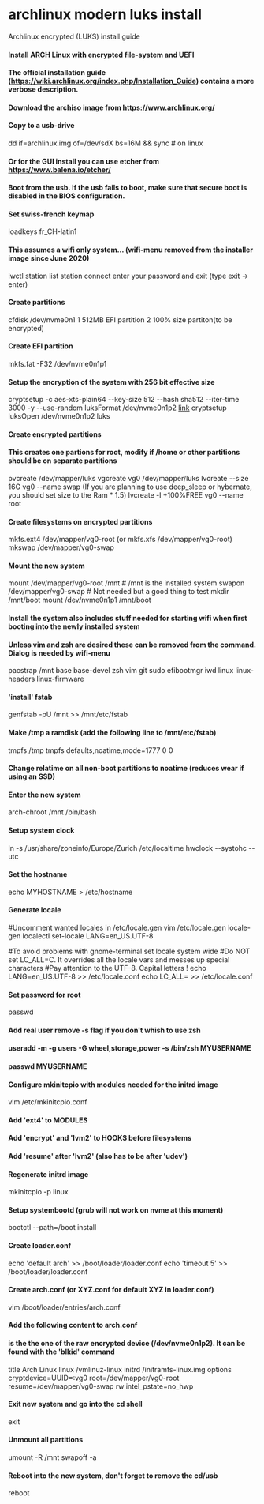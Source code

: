 # archlinux modern luks install
Archlinux encrypted (LUKS) install guide


#### Install ARCH Linux with encrypted file-system and UEFI
#### The official installation guide (https://wiki.archlinux.org/index.php/Installation_Guide) contains a more verbose description.

#### Download the archiso image from https://www.archlinux.org/
#### Copy to a usb-drive
dd if=archlinux.img of=/dev/sdX bs=16M && sync # on linux
#### Or for the GUI install you can use etcher from https://www.balena.io/etcher/

#### Boot from the usb. If the usb fails to boot, make sure that secure boot is disabled in the BIOS configuration.

#### Set swiss-french keymap
loadkeys fr_CH-latin1

#### This assumes a wifi only system... (wifi-menu removed from the installer image since June 2020)
iwctl
station list
station <generally wlan0> connect <wifi network name SSID>
enter your password and exit (type exit -> enter)

#### Create partitions
cfdisk /dev/nvme0n1
1 512MB EFI partition
2 100% size partiton(to be encrypted)

#### Create EFI partition
mkfs.fat -F32 /dev/nvme0n1p1

#### Setup the encryption of the system with 256 bit effective size
cryptsetup -c aes-xts-plain64 --key-size 512 --hash sha512 --iter-time 3000 -y --use-random luksFormat /dev/nvme0n1p2 [link](https://wiki.archlinux.org/index.php/Dm-crypt/Device_encryption#Cryptsetup_usage)
cryptsetup luksOpen /dev/nvme0n1p2 luks

#### Create encrypted partitions
#### This creates one partions for root, modify if /home or other partitions should be on separate partitions
pvcreate /dev/mapper/luks
vgcreate vg0 /dev/mapper/luks
lvcreate --size 16G vg0 --name swap (If you are planning to use deep_sleep or hybernate, you should set size to the Ram * 1.5)
lvcreate -l +100%FREE vg0 --name root

#### Create filesystems on encrypted partitions
mkfs.ext4 /dev/mapper/vg0-root (or mkfs.xfs /dev/mapper/vg0-root)
mkswap /dev/mapper/vg0-swap

#### Mount the new system 
mount /dev/mapper/vg0-root /mnt # /mnt is the installed system
swapon /dev/mapper/vg0-swap # Not needed but a good thing to test
mkdir /mnt/boot
mount /dev/nvme0n1p1 /mnt/boot

#### Install the system also includes stuff needed for starting wifi when first booting into the newly installed system
#### Unless vim and zsh are desired these can be removed from the command. Dialog is needed by wifi-menu
pacstrap /mnt base base-devel zsh vim git sudo efibootmgr iwd linux linux-headers linux-firmware

#### 'install' fstab
genfstab -pU /mnt >> /mnt/etc/fstab
#### Make /tmp a ramdisk (add the following line to /mnt/etc/fstab)
tmpfs	/tmp	tmpfs	defaults,noatime,mode=1777	0	0
#### Change relatime on all non-boot partitions to noatime (reduces wear if using an SSD)

#### Enter the new system
arch-chroot /mnt /bin/bash

#### Setup system clock
ln -s /usr/share/zoneinfo/Europe/Zurich /etc/localtime
hwclock --systohc --utc

#### Set the hostname
echo MYHOSTNAME > /etc/hostname

#### Generate locale
#Uncomment wanted locales in /etc/locale.gen
vim /etc/locale.gen
locale-gen
localectl set-locale LANG=en_US.UTF-8

#To avoid problems with gnome-terminal set locale system wide
#Do NOT set LC_ALL=C. It overrides all the locale vars and messes up special characters
#Pay attention to the UTF-8. Capital letters !
echo LANG=en_US.UTF-8 >> /etc/locale.conf
echo LC_ALL= >> /etc/locale.conf


#### Set password for root
passwd

#### Add real user remove -s flag if you don't whish to use zsh
#### useradd -m -g users -G wheel,storage,power -s /bin/zsh MYUSERNAME
#### passwd MYUSERNAME

#### Configure mkinitcpio with modules needed for the initrd image
vim /etc/mkinitcpio.conf
#### Add 'ext4' to MODULES
#### Add 'encrypt' and 'lvm2' to HOOKS before filesystems
#### Add 'resume' after 'lvm2' (also has to be after 'udev')

#### Regenerate initrd image
mkinitcpio -p linux

#### Setup systembootd (grub will not work on nvme at this moment)
bootctl --path=/boot install

#### Create loader.conf
echo 'default arch' >> /boot/loader/loader.conf
echo 'timeout 5' >> /boot/loader/loader.conf

#### Create arch.conf (or XYZ.conf for default XYZ in loader.conf)
vim /boot/loader/entries/arch.conf

#### Add the following content to arch.conf
#### <UUID> is the the one of the raw encrypted device (/dev/nvme0n1p2). It can be found with the 'blkid' command
title Arch Linux
linux /vmlinuz-linux
initrd /initramfs-linux.img
options cryptdevice=UUID=<UUID>:vg0 root=/dev/mapper/vg0-root resume=/dev/mapper/vg0-swap rw intel_pstate=no_hwp

#### Exit new system and go into the cd shell
exit

#### Unmount all partitions
umount -R /mnt
swapoff -a

#### Reboot into the new system, don't forget to remove the cd/usb
reboot
